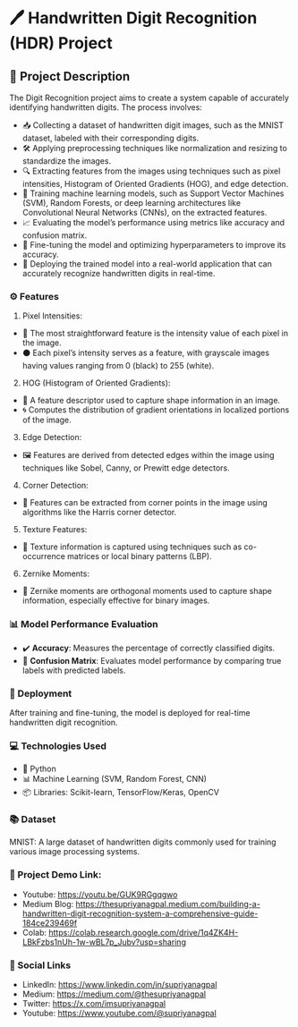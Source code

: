 # 🖊 Handwritten Digit Recognition (HDR) Project

## 📜 Project Description

The Digit Recognition project aims to create a system capable of accurately identifying handwritten digits. The process involves:

- 📥 Collecting a dataset of handwritten digit images, such as the MNIST dataset, labeled with their corresponding digits.
- 🛠️ Applying preprocessing techniques like normalization and resizing to standardize the images.
- 🔍 Extracting features from the images using techniques such as pixel intensities, Histogram of Oriented Gradients (HOG), and edge detection.
- 🧠 Training machine learning models, such as Support Vector Machines (SVM), Random Forests, or deep learning architectures like Convolutional Neural Networks (CNNs), on the extracted features.
- 📈 Evaluating the model’s performance using metrics like accuracy and confusion matrix.
- 🔧 Fine-tuning the model and optimizing hyperparameters to improve its accuracy.
- 🚀 Deploying the trained model into a real-world application that can accurately recognize handwritten digits in real-time.

### ⚙️ Features
1. Pixel Intensities:
  - 🎨 The most straightforward feature is the intensity value of each pixel in the image.
  - ⚫ Each pixel’s intensity serves as a feature, with grayscale images having values ranging from 0 (black) to 255 (white).
2. HOG (Histogram of Oriented Gradients):
  - 🧭 A feature descriptor used to capture shape information in an image.
  - 🌀 Computes the distribution of gradient orientations in localized portions of the image.
3. Edge Detection:
  -  🖼️ Features are derived from detected edges within the image using techniques like Sobel, Canny, or Prewitt edge detectors.
4. Corner Detection:
  - 🧩 Features can be extracted from corner points in the image using algorithms like the Harris corner detector.
5. Texture Features:
  - 🧵 Texture information is captured using techniques such as co-occurrence matrices or local binary patterns (LBP).
6. Zernike Moments:
  - 🔮 Zernike moments are orthogonal moments used to capture shape information, especially effective for binary images.

### 📊 Model Performance Evaluation

- ✔️ **Accuracy**: Measures the percentage of correctly classified digits.
- 🔀 **Confusion Matrix**: Evaluates model performance by comparing true labels with predicted labels.

### 🚀 Deployment

After training and fine-tuning, the model is deployed for real-time handwritten digit recognition.

### 💻 Technologies Used

- 🐍 Python
- 📊 Machine Learning (SVM, Random Forest, CNN)
- 📦 Libraries: Scikit-learn, TensorFlow/Keras, OpenCV

### 📚 Dataset

MNIST: A large dataset of handwritten digits commonly used for training various image processing systems.

### 📂 Project Demo Link:
- Youtube: https://youtu.be/GUK9RGgqgwo
- Medium Blog: https://thesupriyanagpal.medium.com/building-a-handwritten-digit-recognition-system-a-comprehensive-guide-184ce239469f
- Colab: https://colab.research.google.com/drive/1q4ZK4H-LBkFzbs1nUh-1w-wBL7p_Jubv?usp=sharing

### 🤝 Social Links
- LinkedIn: https://www.linkedin.com/in/supriyanagpal
- Medium: https://medium.com/@thesupriyanagpal
- Twitter: https://x.com/imsupriyanagpal
- Youtube: https://www.youtube.com/@supriyanagpal
